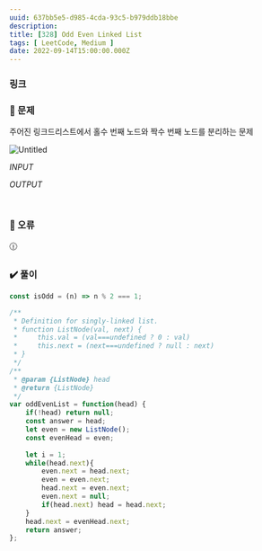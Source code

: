 ```yaml
---
uuid: 637bb5e5-d985-4cda-93c5-b979ddb18bbe
description: 
title: [328] Odd Even Linked List
tags: [ LeetCode, Medium ]
date: 2022-09-14T15:00:00.000Z
---
```








### 링크

### 📝 문제

주어진 링크드리스트에서 홀수 번째 노드와 짝수 번째 노드를 분리하는 문제

![Untitled](https://vault-r2.dorage.io/637bb5e5-d985-4cda-93c5-b979ddb18bbe/untitled.png)

*INPUT*

*OUTPUT*

```jsx

```

```jsx

```

### 🚨 오류

<aside>
🕧

</aside>

### ✔️ 풀이

```jsx
const isOdd = (n) => n % 2 === 1;

/**
 * Definition for singly-linked list.
 * function ListNode(val, next) {
 *     this.val = (val===undefined ? 0 : val)
 *     this.next = (next===undefined ? null : next)
 * }
 */
/**
 * @param {ListNode} head
 * @return {ListNode}
 */
var oddEvenList = function(head) {
    if(!head) return null;
    const answer = head;
    let even = new ListNode();
    const evenHead = even;
    
    let i = 1;
    while(head.next){
        even.next = head.next;
        even = even.next;
        head.next = even.next;
        even.next = null;
        if(head.next) head = head.next;
    }
    head.next = evenHead.next;
    return answer;
};
```